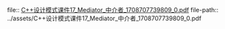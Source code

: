 file:: [C++设计模式课件17_Mediator_中介者_1708707739809_0.pdf](../assets/C++设计模式课件17_Mediator_中介者_1708707739809_0.pdf)
file-path:: ../assets/C++设计模式课件17_Mediator_中介者_1708707739809_0.pdf
